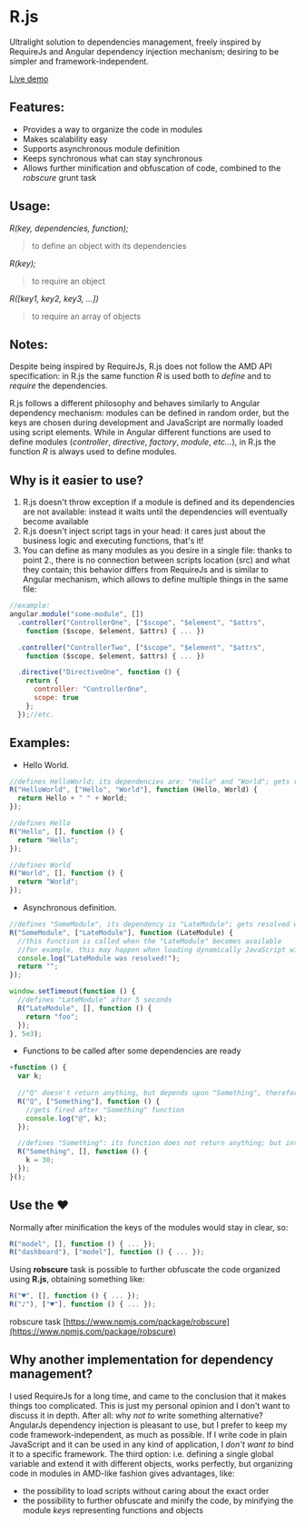 # R.js
Ultralight solution to dependencies management, freely inspired by RequireJs and Angular dependency injection mechanism; desiring to be simpler and framework-independent.

[Live demo](http://ugrose.com/content/demos/rjs/index.html)

## Features:
- Provides a way to organize the code in modules
- Makes scalability easy
- Supports asynchronous module definition
- Keeps synchronous what can stay synchronous
- Allows further minification and obfuscation of code, combined to the *robscure* grunt task

## Usage:
_R(key, dependencies, function);_
> to define an object with its dependencies

_R(key);_
> to require an object

_R([key1, key2, key3, ...])_
> to require an array of objects

## Notes:
Despite being inspired by RequireJs, R.js does not follow the AMD API specification: in R.js the same function _R_ is used both to _define_ and to _require_ the dependencies.

R.js follows a different philosophy and behaves similarly to Angular dependency mechanism: modules can be defined in random order, but the keys are chosen during development and JavaScript are normally loaded using script elements. While in Angular different functions are used to define modules (_controller_, _directive_, _factory_, _module_, _etc..._), in R.js the function _R_ is always used to define modules.

## Why is it easier to use?
1. R.js doesn't throw exception if a module is defined and its dependencies are not available: instead it waits until the dependencies will eventually become available
2. R.js doesn't inject script tags in your head: it cares just about the business logic and executing functions, that's it!
3. You can define as many modules as you desire in a single file: thanks to point 2., there is no connection between scripts location (src) and what they contain; this behavior differs from RequireJs and is similar to Angular mechanism, which allows to define multiple things in the same file:
```javascript
//example:
angular.module("some-module", [])
  .controller("ControllerOne", ["$scope", "$element", "$attrs", 
    function ($scope, $element, $attrs) { ... })

  .controller("ControllerTwo", ["$scope", "$element", "$attrs", 
    function ($scope, $element, $attrs) { ... })

  .directive("DirectiveOne", function () {
    return {
      controller: "ControllerOne",
      scope: true
    };
  });//etc.
```

## Examples:
- Hello World.
```javascript
//defines HelloWorld; its dependencies are: "Hello" and "World"; gets resolved when both "Hello" and "World" becomes defined.
R("HelloWorld", ["Hello", "World"], function (Hello, World) {
  return Hello + " " + World;
});

//defines Hello
R("Hello", [], function () {
  return "Hello";
});

//defines World
R("World", [], function () {
  return "World";
});
```
- Asynchronous definition.
```javascript
//defines "SomeModule", its dependency is "LateModule"; gets resolved when "LateModule" becomes defined
R("SomeModule", ["LateModule"], function (LateModule) {
  //this function is called when the "LateModule" becomes available
  //for example, this may happen when loading dynamically JavaScript with an AJAX call
  console.log("LateModule was resolved!");
  return "";
});

window.setTimeout(function () {
  //defines "LateModule" after 5 seconds
  R("LateModule", [], function () {  
    return "foo";
  });
}, 5e3);
```
- Functions to be called after some dependencies are ready
```javascript
+function () {
  var k;
  
  //"Q" doesn't return anything, but depends upon "Something", therefore its function is called after "Something" function.
  R("Q", ["Something"], function () {
    //gets fired after "Something" function
    console.log("@", k);
  });

  //defines "Something": its function does not return anything; but interacts with external variable "k"
  R("Something", [], function () {
    k = 30;
  });
}();
```

## Use the ♥
Normally after minification the keys of the modules would stay in clear, so:
```js
R("model", [], function () { ... });
R("dashboard"), ["model"], function () { ... });
```

Using **robscure** task is possible to further obfuscate the code organized using **R.js**, obtaining something like:
```js
R("♥", [], function () { ... });
R("♪"), ["♥"], function () { ... });
```
robscure task
[https://www.npmjs.com/package/robscure](https://www.npmjs.com/package/robscure)

## Why another implementation for dependency management?
I used RequireJs for a long time, and came to the conclusion that it makes things too complicated.
This is just my personal opinion and I don't want to discuss it in depth. After all: why _not to_ write something alternative?
AngularJs dependency injection is pleasant to use, but I prefer to keep my code framework-independent, as much as possible. If I write code in plain JavaScript and it can be used in any kind of application, I *don't want to* bind it to a specific framework.
The third option: i.e. defining a single global variable and extend it with different objects, works perfectly, but organizing code in modules in AMD-like fashion gives advantages, like:
- the possibility to load scripts without caring about the exact order
- the possibility to further obfuscate and minify the code, by minifying the module _keys_ representing functions and objects
